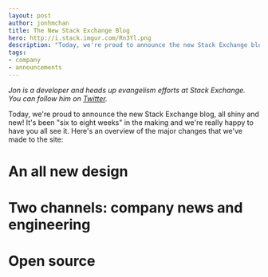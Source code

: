 ```yaml
---
layout: post
author: jonhmchan
title: The New Stack Exchange Blog
hero: http://i.stack.imgur.com/Rn3Yl.png
description: "Today, we're proud to announce the new Stack Exchange blog, all shiny and new! It's been \"six to eight weeks\" in the making and we're really happy to have you all see it. Get a run down of all the new changes we've made!"
tags:
- company
- announcements
---
```


*Jon is a developer and heads up evangelism efforts at Stack Exchange. You can follow him on [Twitter](http://twitter.com/jonhmchan).*

Today, we're proud to announce the new Stack Exchange blog, all shiny and new! It's been "six to eight weeks" in the making and we're really happy to have you all see it. Here's an overview of the major changes that we've made to the site:

# An all new design

# Two channels: company news and engineering

# Open source

